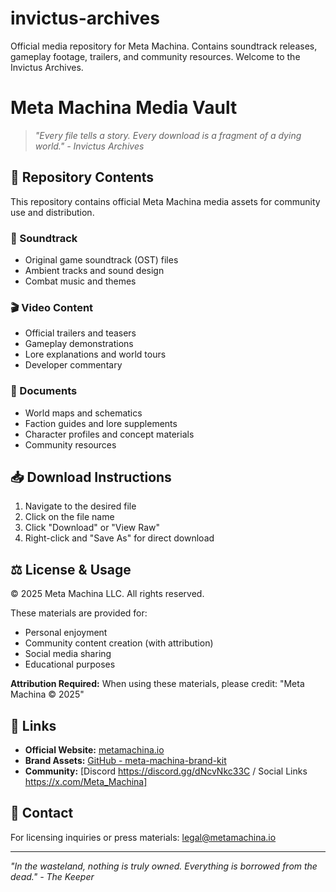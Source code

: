 # invictus-archives
Official media repository for Meta Machina. Contains soundtrack releases, gameplay footage, trailers, and community resources. Welcome to the Invictus Archives.

# Meta Machina Media Vault

> *"Every file tells a story. Every download is a fragment of a dying world." - Invictus Archives*

## 📁 Repository Contents

This repository contains official Meta Machina media assets for community use and distribution.

### 🎵 Soundtrack
- Original game soundtrack (OST) files
- Ambient tracks and sound design
- Combat music and themes

### 🎬 Video Content
- Official trailers and teasers
- Gameplay demonstrations
- Lore explanations and world tours
- Developer commentary

### 📄 Documents
- World maps and schematics
- Faction guides and lore supplements
- Character profiles and concept materials
- Community resources

## 📥 Download Instructions

1. Navigate to the desired file
2. Click on the file name
3. Click "Download" or "View Raw"
4. Right-click and "Save As" for direct download

## ⚖️ License & Usage

© 2025 Meta Machina LLC. All rights reserved.

These materials are provided for:
- Personal enjoyment
- Community content creation (with attribution)
- Social media sharing
- Educational purposes

**Attribution Required:** When using these materials, please credit: "Meta Machina © 2025"

## 🔗 Links

- **Official Website:** [metamachina.io](https://metamachina.io)
- **Brand Assets:** [GitHub - meta-machina-brand-kit]([https://github.com/metamachina-studio/brand-kit])
- **Community:** [Discord https://discord.gg/dNcvNkc33C / Social Links https://x.com/Meta_Machina]

## 📮 Contact

For licensing inquiries or press materials: legal@metamachina.io

---

*"In the wasteland, nothing is truly owned. Everything is borrowed from the dead." - The Keeper*
